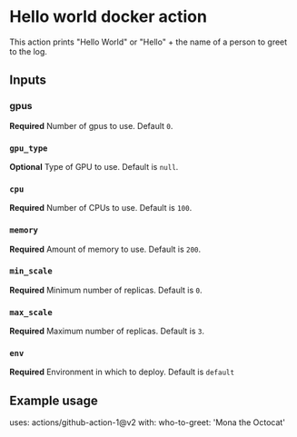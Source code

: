 # Hello world docker action

This action prints "Hello World" or "Hello" + the name of a person to greet to the log.

## Inputs

### gpus
**Required** Number of gpus to use. Default `0`.

### `gpu_type`
**Optional** Type of GPU to use. Default is `null`.

### `cpu`
**Required** Number of CPUs to use. Default is `100`.

### `memory`
**Required** Amount of memory to use. Default is `200`.

### `min_scale`
**Required** Minimum number of replicas. Default is `0`.

### `max_scale`
**Required** Maximum number of replicas. Default is `3`.

### `env`
**Required** Environment in which to deploy. Default is `default`


## Example usage

uses: actions/github-action-1@v2
with:
  who-to-greet: 'Mona the Octocat'
